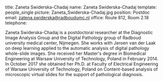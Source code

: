 title: Zaneta Swiderska-Chadaj
name: Zaneta Swiderska-Chadaj
template: people_single
picture: Zaneta_Swiderska-Chadaj.jpg
position: Postdoc
email: zatena.swiderska@radboudumc.nl
office: Route 812, Room 2.18
telephone:

Zaneta Swiderska-Chadaj is a postdoctoral researcher at the Diagnostic Image Analysis Group and the Digital Pathology group of Radboud university medical center, Nijmegen. She works with Jeroen van der Laak  on deep learning applied to the automatic analysis of digital pathology whole-slide images. She received her Master's degree in Biomedical Engineering at Warsaw University of Technology, Poland in February 2014. In October 2017 she obtained her Ph.D. at Faculty of Electrical Engineering  of Warsaw University of Technology, Poland on Content-based analysis of microscopic virtual slides for the support of pathological diagnosis.
